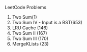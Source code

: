 LeetCode Problems
1. Two Sum(1)
2. Two Sum IV - Input is a BST(653)
3. LRU Cache (146)
4. Two Sum II (167)
5. Two Sum III (170)
6. MergeKLists (23)
